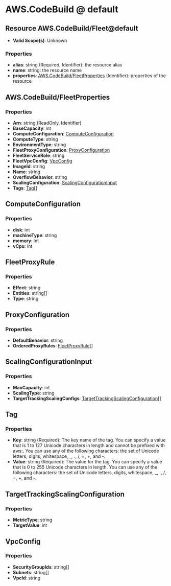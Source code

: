 # AWS.CodeBuild @ default

## Resource AWS.CodeBuild/Fleet@default
* **Valid Scope(s)**: Unknown
### Properties
* **alias**: string (Required, Identifier): the resource alias
* **name**: string: the resource name
* **properties**: [AWS.CodeBuild/FleetProperties](#awscodebuildfleetproperties) (Identifier): properties of the resource

## AWS.CodeBuild/FleetProperties
### Properties
* **Arn**: string (ReadOnly, Identifier)
* **BaseCapacity**: int
* **ComputeConfiguration**: [ComputeConfiguration](#computeconfiguration)
* **ComputeType**: string
* **EnvironmentType**: string
* **FleetProxyConfiguration**: [ProxyConfiguration](#proxyconfiguration)
* **FleetServiceRole**: string
* **FleetVpcConfig**: [VpcConfig](#vpcconfig)
* **ImageId**: string
* **Name**: string
* **OverflowBehavior**: string
* **ScalingConfiguration**: [ScalingConfigurationInput](#scalingconfigurationinput)
* **Tags**: [Tag](#tag)[]

## ComputeConfiguration
### Properties
* **disk**: int
* **machineType**: string
* **memory**: int
* **vCpu**: int

## FleetProxyRule
### Properties
* **Effect**: string
* **Entities**: string[]
* **Type**: string

## ProxyConfiguration
### Properties
* **DefaultBehavior**: string
* **OrderedProxyRules**: [FleetProxyRule](#fleetproxyrule)[]

## ScalingConfigurationInput
### Properties
* **MaxCapacity**: int
* **ScalingType**: string
* **TargetTrackingScalingConfigs**: [TargetTrackingScalingConfiguration](#targettrackingscalingconfiguration)[]

## Tag
### Properties
* **Key**: string (Required): The key name of the tag. You can specify a value that is 1 to 127 Unicode characters in length and cannot be prefixed with aws:. You can use any of the following characters: the set of Unicode letters, digits, whitespace, _, ., /, =, +, and -. 
* **Value**: string (Required): The value for the tag. You can specify a value that is 0 to 255 Unicode characters in length. You can use any of the following characters: the set of Unicode letters, digits, whitespace, _, ., /, =, +, and -. 

## TargetTrackingScalingConfiguration
### Properties
* **MetricType**: string
* **TargetValue**: int

## VpcConfig
### Properties
* **SecurityGroupIds**: string[]
* **Subnets**: string[]
* **VpcId**: string

